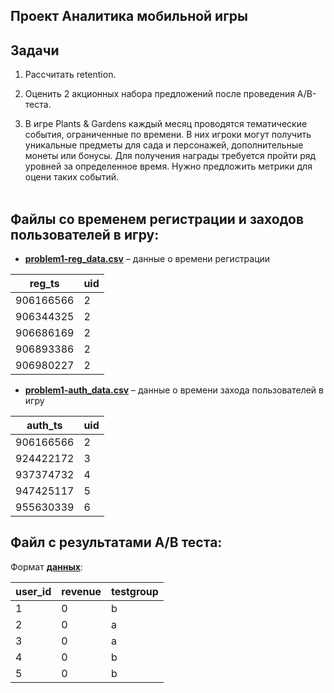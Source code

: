 Проект Аналитика мобильной игры
------------
## Задачи

1. Рассчитать retention.

2. Оценить 2 акционных набора предложений после проведения A/B-теста.

3. В игре Plants & Gardens каждый месяц проводятся тематические события, ограниченные по времени. В них игроки могут получить уникальные предметы для сада и персонажей, дополнительные монеты или бонусы. Для получения награды требуется пройти ряд уровней за определенное время. Нужно предложить метрики для оцени таких событий.
<br></br>

## Файлы со временем регистрации и заходов пользователей в игру:

- **[problem1-reg_data.csv](https://disk.yandex.ru/d/q2Yr78SOJICF5g "problem1-reg_data.csv")** – данные о времени регистрации

|reg_ts|uid|
| ------------ | ------------ |
|906166566|2|
|906344325|2|
|906686169|2|
|906893386|2|
|906980227|2|

- **[problem1-auth_data.csv](https://disk.yandex.ru/d/Tf_wX8_iZA1D2g "problem1-auth_data.csv")** – данные о времени захода пользователей в игру

|auth_ts|uid|
| ------------ | ------------ |
|906166566|2|
|924422172|3|
|937374732|4|
|947425117|5|
|955630339|6|
## Файл с результатами A/B теста:

Формат **[данных](https://disk.yandex.ru/d/SOkIsD5A8xlI7Q "данных")**:

|user_id|revenue|testgroup|
| ------------ | ------------ | ------------ |
|1|0|b|
|2|0|a|
|3|0|a|
|4|0|b|
|5|0|b|
